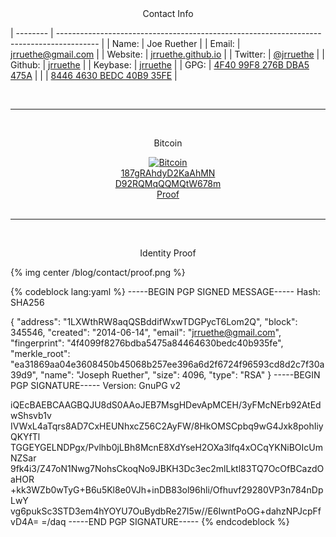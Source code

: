 
<center>
<div class="github-card" data-github="jrruethe" data-width="400" data-height="150" data-theme="medium"></div>
<script src="{{ root_url }}/javascripts/github-card.js" type="text/javascript"></script>
</center>
<br><br>

<center><p class="title">Contact Info</p></center>

| -------- | ---------------------------------------------------------------------------------------- |
| Name:    | Joe Ruether                                                                              |
| Email:   | [jrruethe@gmail.com](mailto:jrruethe@gmail.com)                                          |
| Website: | [jrruethe.github.io](http://jrruethe.github.io/)                                         |
| Twitter: | [@jrruethe](https://twitter.com/jrruethe)                                                |
| Github:  | [jrruethe](https://github.com/jrruethe)                                                  |
| Keybase: | [jrruethe](https://keybase.io/jrruethe)                                                  |
| GPG:     | [4F40 99F8 276B DBA5 475A](http://jrruethe.github.io/downloads/code/jrruethe-public.asc) |
|          | [8446 4630 BEDC 40B9 35FE](http://jrruethe.github.io/downloads/code/jrruethe-public.asc) |

<br>

---

<center>
<br><p class="title">Bitcoin</p>
<a href="bitcoin:{{ site.bitcoin }}"><img src="http://blockchain.info/qr?data=187gRAhdyD2KaAhMND92RQMqQQMQtW678m&size=150" alt="Bitcoin"></a><br>
<a class="monospace" href="bitcoin:187gRAhdyD2KaAhMND92RQMqQQMQtW678m">187gRAhdyD2KaAhMN</a><br>
<a class="monospace" href="bitcoin:187gRAhdyD2KaAhMND92RQMqQQMQtW678m">D92RQMqQQMQtW678m</a>
<br>
<a href="http://jrruethe.github.io/downloads/code/bitcoin.txt.asc">Proof</a>
<br>
</center>
<br>

---

<center>
<br><p class="title">Identity Proof</p>
</center>

{% img center /blog/contact/proof.png %}

{% codeblock lang:yaml %}
-----BEGIN PGP SIGNED MESSAGE-----
Hash: SHA256

{
  "address": "1LXWthRW8aqQSBddifWxwTDGPycT6Lom2Q",
  "block": 345546,
  "created": "2014-06-14",
  "email": "jrruethe@gmail.com",
  "fingerprint": "4f4099f8276bdba5475a84464630bedc40b935fe",
  "merkle_root": "ea31869aa04e3608450b45068b257ee396a6d2f6724f96593cd8d2c7f30a39d9",
  "name": "Joseph Ruether",
  "size": 4096,
  "type": "RSA"
}
-----BEGIN PGP SIGNATURE-----
Version: GnuPG v2

iQEcBAEBCAAGBQJU8dS0AAoJEB7MsgHDevApMCEH/3yFMcNErb92AtEdwShsvb1v
IVWxL4aTqrs8AD7CxHEUNhxcZ56C2AyFW/8HkOMSCpbq9wG4Jxk8pohIiyQKYfTl
TGGEYGELNDPgx/Pvlhb0jLBh8McnE8XdYseH2OXa3lfq4xOCqYKNiBOIcUmNZSar
9fk4i3/Z47oN1Nwg7NohsCkoqNo9JBKH3Dc3ec2mlLktl83TQ7OcOfBCazdOaHOR
+kk3WZb0wTyG+B6u5Kl8e0VJh+inDB83ol96hli/Ofhuvf29280VP3n784nDpLwY
vg6pukSc3STD3em4hYOYU7OuBydbRe27I5w//E6IwntPoOG+dahzNPJcpFfvD4A=
=/daq
-----END PGP SIGNATURE-----
{% endcodeblock %}

